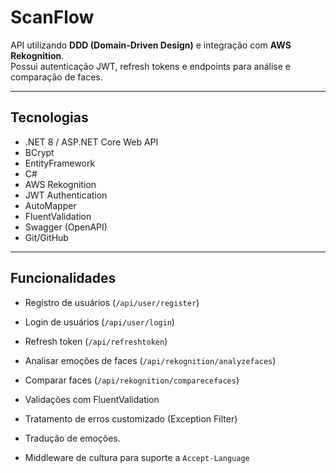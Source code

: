 # ScanFlow 

API utilizando **DDD (Domain-Driven Design)** e integração com **AWS Rekognition**.  
Possui autenticação JWT, refresh tokens e endpoints para análise e comparação de faces.

---

## Tecnologias

- .NET 8 / ASP.NET Core Web API
- BCrypt
- EntityFramework
- C#
- AWS Rekognition
- JWT Authentication
- AutoMapper
- FluentValidation
- Swagger (OpenAPI)
- Git/GitHub

---

## Funcionalidades

  - Registro de usuários (`/api/user/register`)
  - Login de usuários (`/api/user/login`)
  - Refresh token (`/api/refreshtoken`)

  - Analisar emoções de faces (`/api/rekognition/analyzefaces`)
  - Comparar faces (`/api/rekognition/comparecefaces`)

  - Validações com FluentValidation
  - Tratamento de erros customizado (Exception Filter)
  - Tradução de emoções.
  - Middleware de cultura para suporte a `Accept-Language`
